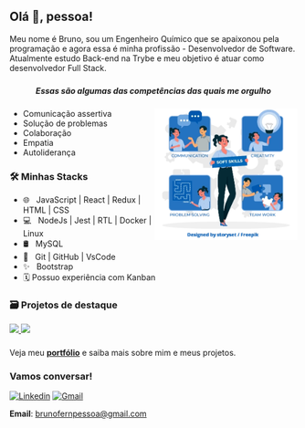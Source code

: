 ## Olá 👋, pessoa!

Meu nome é Bruno, sou um Engenheiro Químico que se apaixonou pela programação e agora essa é minha profissão - Desenvolvedor de Software. Atualmente estudo Back-end na Trybe e meu objetivo é atuar como desenvolvedor Full Stack.

###

<h5 align="center">Essas são algumas das competências das quais me orgulho</h5>

###

<img align="right" src="./images/soft-skills.webp" alt="soft skills" width="250px"/>

- Comunicação assertiva
- Solução de problemas
- Colaboração
- Empatia
- Autoliderança

###

### 🛠 Minhas Stacks

- 🌐 &nbsp; JavaScript | React | Redux | HTML | CSS 
- 💻 &nbsp; NodeJs | Jest | RTL | Docker | Linux
- 🛢 &nbsp; MySQL
- 🔧 &nbsp; Git | GitHub | VsCode
- ✨ &nbsp; Bootstrap
- 🗓 Possuo experiência com Kanban

### 🗃 Projetos de destaque

<a href="https://github.com/brunofpessoa/store">
  <img src="https://github-readme-stats.vercel.app/api/pin/?username=brunofpessoa&repo=store" />
</a>

<a href="https://github.com/brunofpessoa/trybetunes">
  <img src="https://github-readme-stats.vercel.app/api/pin/?username=brunofpessoa&repo=trybetunes" />
</a>

###

Veja meu __[portfólio](https://brunofpessoa.github.io)__ e saiba mais sobre mim e meus projetos.
### Vamos conversar!

[![Linkedin](https://img.shields.io/badge/-LinkedIn-blue?style=flat&logo=Linkedin&logoColor=white)](https://www.linkedin.com/in/brunofpessoa/) [![Gmail](https://img.shields.io/badge/-Gmail-c14438?style=flat&logo=Gmail&logoColor=white)](mailto:brunofernpessoa@gmail.com)

__Email__: brunofernpessoa@gmail.com

